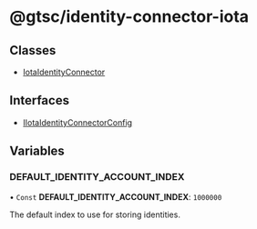 # @gtsc/identity-connector-iota

## Classes

- [IotaIdentityConnector](classes/IotaIdentityConnector.md)

## Interfaces

- [IIotaIdentityConnectorConfig](interfaces/IIotaIdentityConnectorConfig.md)

## Variables

### DEFAULT_IDENTITY_ACCOUNT_INDEX

• `Const` **DEFAULT_IDENTITY_ACCOUNT_INDEX**: `1000000`

The default index to use for storing identities.

